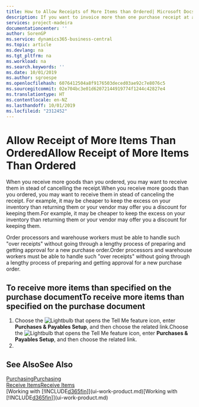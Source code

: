 ```yaml
---
title: How to Allow Receipts of More Items than Ordered| Microsoft Docs
description: If you want to invoice more than one purchase receipt at a time, you can use the Combine Receipts function.
services: project-madeira
documentationcenter: ''
author: SorenGP
ms.service: dynamics365-business-central
ms.topic: article
ms.devlang: na
ms.tgt_pltfrm: na
ms.workload: na
ms.search.keywords: ''
ms.date: 10/01/2019
ms.author: sgroespe
ms.openlocfilehash: 6076412504a8f9176503deced03ae92c7e8076c5
ms.sourcegitcommit: 02e704bc3e01d62072144919774f1244c42827e4
ms.translationtype: HT
ms.contentlocale: en-NZ
ms.lasthandoff: 10/01/2019
ms.locfileid: "2312452"
---
```

# <a name="allow-receipt-of-more-items-than-ordered"></a><span data-ttu-id="f32e1-103">Allow Receipt of More Items Than Ordered</span><span class="sxs-lookup"><span data-stu-id="f32e1-103">Allow Receipt of More Items Than Ordered</span></span>
<span data-ttu-id="f32e1-104">When you receive more goods than you ordered, you may want to receive them in stead of cancelling the receipt.</span><span class="sxs-lookup"><span data-stu-id="f32e1-104">When you receive more goods than you ordered, you may want to receive them in stead of canceling the receipt.</span></span> <span data-ttu-id="f32e1-105">For example, it may be cheaper to keep the excess on your inventory than returning them or your vendor may offer you a discount for keeping them.</span><span class="sxs-lookup"><span data-stu-id="f32e1-105">For example, it may be cheaper to keep the excess on your inventory than returning them or your vendor may offer you a discount for keeping them.</span></span>

<span data-ttu-id="f32e1-106">Order processors and warehouse workers must be able to handle such "over receipts" without going through a lengthy process of preparing and getting approval for a new purchase order.</span><span class="sxs-lookup"><span data-stu-id="f32e1-106">Order processors and warehouse workers must be able to handle such "over receipts" without going through a lengthy process of preparing and getting approval for a new purchase order.</span></span>

## <a name="to-receive-more-items-than-specified-on-the-purchase-document"></a><span data-ttu-id="f32e1-107">To receive more items than specified on the purchase document</span><span class="sxs-lookup"><span data-stu-id="f32e1-107">To receive more items than specified on the purchase document</span></span>

1. <span data-ttu-id="f32e1-108">Choose the ![Lightbulb that opens the Tell Me feature](media/ui-search/search_small.png "Tell me what you want to do") icon, enter **Purchases & Payables Setup**, and then choose the related link.</span><span class="sxs-lookup"><span data-stu-id="f32e1-108">Choose the ![Lightbulb that opens the Tell Me feature](media/ui-search/search_small.png "Tell me what you want to do") icon, enter **Purchases & Payables Setup**, and then choose the related link.</span></span>
2.   

## <a name="see-also"></a><span data-ttu-id="f32e1-109">See Also</span><span class="sxs-lookup"><span data-stu-id="f32e1-109">See Also</span></span>  
[<span data-ttu-id="f32e1-110">Purchasing</span><span class="sxs-lookup"><span data-stu-id="f32e1-110">Purchasing</span></span>](purchasing-manage-purchasing.md)  
[<span data-ttu-id="f32e1-111">Receive Items</span><span class="sxs-lookup"><span data-stu-id="f32e1-111">Receive Items</span></span>](warehouse-how-receive-items.md)  
<span data-ttu-id="f32e1-112">[Working with [!INCLUDE[d365fin](includes/d365fin_md.md)]](ui-work-product.md)</span><span class="sxs-lookup"><span data-stu-id="f32e1-112">[Working with [!INCLUDE[d365fin](includes/d365fin_md.md)]](ui-work-product.md)</span></span>
